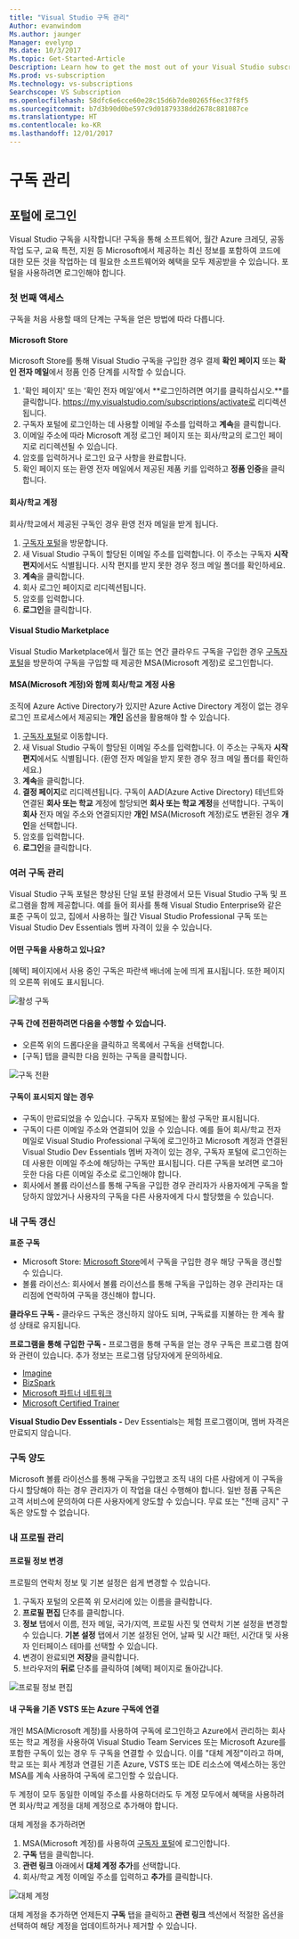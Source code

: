 ```yaml
---
title: "Visual Studio 구독 관리"
Author: evanwindom
Ms.author: jaunger
Manager: evelynp
Ms.date: 10/3/2017
Ms.topic: Get-Started-Article
Description: Learn how to get the most out of your Visual Studio subscriptions.
Ms.prod: vs-subscription
Ms.technology: vs-subscriptions
Searchscope: VS Subscription
ms.openlocfilehash: 58dfc6e6cce60e28c15d6b7de80265f6ec37f8f5
ms.sourcegitcommit: b7d3b90d0be597c9d01879338dd2678c881087ce
ms.translationtype: HT
ms.contentlocale: ko-KR
ms.lasthandoff: 12/01/2017
---
```

# <a name="managing-subscriptions"></a>구독 관리
## <a name="signing-in-to-the-portal"></a>포털에 로그인
Visual Studio 구독을 시작합니다!  구독을 통해 소프트웨어, 월간 Azure 크레딧, 공동 작업 도구, 교육 특전, 지원 등 Microsoft에서 제공하는 최신 정보를 포함하여 코드에 대한 모든 것을 작업하는 데 필요한 소프트웨어와 혜택을 모두 제공받을 수 있습니다.  포털을 사용하려면 로그인해야 합니다.
### <a name="first-time-access"></a>첫 번째 액세스
구독을 처음 사용할 때의 단계는 구독을 얻은 방법에 따라 다릅니다.  
#### <a name="microsoft-store"></a>Microsoft Store
Microsoft Store를 통해 Visual Studio 구독을 구입한 경우 결제 **확인 페이지** 또는 **확인 전자 메일**에서 정품 인증 단계를 시작할 수 있습니다.  
1.  '확인 페이지' 또는 '확인 전자 메일'에서 **로그인하려면 여기를 클릭하십시오.**를 클릭합니다.  https://my.visualstudio.com/subscriptions/activate로 리디렉션됩니다.
2.  구독자 포털에 로그인하는 데 사용할 이메일 주소를 입력하고 **계속**을 클릭합니다.
3.  이메일 주소에 따라 Microsoft 계정 로그인 페이지 또는 회사/학교의 로그인 페이지로 리디렉션될 수 있습니다.
4.  암호를 입력하거나 로그인 요구 사항을 완료합니다.
5.  확인 페이지 또는 환영 전자 메일에서 제공된 제품 키를 입력하고 **정품 인증**을 클릭합니다.

#### <a name="workschool-accounts"></a>회사/학교 계정
회사/학교에서 제공된 구독인 경우 환영 전자 메일을 받게 됩니다.  
1.  [구독자 포털](https://my.visualstudio.com/)을 방문합니다.
2.  새 Visual Studio 구독이 할당된 이메일 주소를 입력합니다. 이 주소는 구독자 **시작 편지**에서도 식별됩니다. 시작 편지를 받지 못한 경우 정크 메일 폴더를 확인하세요.
3.  **계속**을 클릭합니다.
4.  회사 로그인 페이지로 리디렉션됩니다.
5.  암호를 입력합니다.
6.  **로그인**을 클릭합니다.

#### <a name="visual-studio-marketplace"></a>Visual Studio Marketplace 
Visual Studio Marketplace에서 월간 또는 연간 클라우드 구독을 구입한 경우 [구독자 포털](https://my.visualstudio.com/)을 방문하여 구독을 구입할 때 제공한 MSA(Microsoft 계정)로 로그인합니다.
#### <a name="using-a-workschool-account-with-a-microsoft-account-msa"></a>MSA(Microsoft 계정)와 함께 회사/학교 계정 사용
조직에 Azure Active Directory가 있지만 Azure Active Directory 계정이 없는 경우 로그인 프로세스에서 제공되는 **개인** 옵션을 활용해야 할 수 있습니다.
1.  [구독자 포털](https://my.visualstudio.com)로 이동합니다.
2.  새 Visual Studio 구독이 할당된 이메일 주소를 입력합니다. 이 주소는 구독자 **시작 편지**에서도 식별됩니다.  (환영 전자 메일을 받지 못한 경우 정크 메일 폴더를 확인하세요.)
3.  **계속**을 클릭합니다.
4.  **결정 페이지**로 리디렉션됩니다.   구독이 AAD(Azure Active Directory) 테넌트와 연결된 **회사 또는 학교** 계정에 할당되면 **회사 또는 학교 계정**을 선택합니다.  구독이 **회사** 전자 메일 주소와 연결되지만 **개인** MSA(Microsoft 계정)로도 변환된 경우 **개인**을 선택합니다.
5.  암호를 입력합니다.
6.  **로그인**을 클릭합니다. 

### <a name="managing-multiple-subscriptions"></a>여러 구독 관리
Visual Studio 구독 포털은 향상된 단일 포털 환경에서 모든 Visual Studio 구독 및 프로그램을 함께 제공합니다.  예를 들어 회사를 통해 Visual Studio Enterprise와 같은 표준 구독이 있고, 집에서 사용하는 월간 Visual Studio Professional 구독 또는 Visual Studio Dev Essentials 멤버 자격이 있을 수 있습니다. 
#### <a name="which-subscription-am-i-using"></a>어떤 구독을 사용하고 있나요?
[혜택] 페이지에서 사용 중인 구독은 파란색 배너에 눈에 띄게 표시됩니다.  또한 페이지의 오른쪽 위에도 표시됩니다.

![활성 구독](_img\manage-vs-subscriptions\current-subscription-cropped.png)

#### <a name="to-switch-between-subscriptions-you-can"></a>구독 간에 전환하려면 다음을 수행할 수 있습니다.
- 오른쪽 위의 드롭다운을 클릭하고 목록에서 구독을 선택합니다.
- [구독] 탭을 클릭한 다음 원하는 구독을 클릭합니다.

![구독 전환](_img\manage-vs-subscriptions\change-subscription-resized.png)

#### <a name="if-your-subscription-is-not-visible"></a>구독이 표시되지 않는 경우
- 구독이 만료되었을 수 있습니다.  구독자 포털에는 활성 구독만 표시됩니다.
- 구독이 다른 이메일 주소와 연결되어 있을 수 있습니다. 예를 들어 회사/학교 전자 메일로 Visual Studio Professional 구독에 로그인하고 Microsoft 계정과 연결된 Visual Studio Dev Essentials 멤버 자격이 있는 경우, 구독자 포털에 로그인하는 데 사용한 이메일 주소에 해당하는 구독만 표시됩니다.  다른 구독을 보려면 로그아웃한 다음 다른 이메일 주소로 로그인해야 합니다.
- 회사에서 볼륨 라이선스를 통해 구독을 구입한 경우 관리자가 사용자에게 구독을 할당하지 않았거나 사용자의 구독을 다른 사용자에게 다시 할당했을 수 있습니다.  

### <a name="renewing-my-subscriptions"></a>내 구독 갱신
**표준 구독**
- Microsoft Store: [Microsoft Store](http://www.microsoft.com/store)에서 구독을 구입한 경우 해당 구독을 갱신할 수 있습니다. 
- 볼륨 라이선스: 회사에서 볼륨 라이선스를 통해 구독을 구입하는 경우 관리자는 대리점에 연락하여 구독을 갱신해야 합니다.

**클라우드 구독 -** 클라우드 구독은 갱신하지 않아도 되며,  구독료를 지불하는 한 계속 활성 상태로 유지됩니다. 

**프로그램을 통해 구입한 구독 -** 프로그램을 통해 구독을 얻는 경우 구독은 프로그램 참여와 관련이 있습니다.  추가 정보는 프로그램 담당자에게 문의하세요. 
- [Imagine](https://imagine.microsoft.com/about)
- [BizSpark](https://bizspark.microsoft.com/About/Offers)
- [Microsoft 파트너 네트워크](https://partner.microsoft.com/en-us)
- [Microsoft Certified Trainer](https://www.microsoft.com/en-us/learning/mct-certification.aspx)

**Visual Studio Dev Essentials -** Dev Essentials는 체험 프로그램이며, 멤버 자격은 만료되지 않습니다.  

### <a name="transferring-subscriptions"></a>구독 양도
Microsoft 볼륨 라이선스를 통해 구독을 구입했고 조직 내의 다른 사람에게 이 구독을 다시 할당해야 하는 경우 관리자가 이 작업을 대신 수행해야 합니다. 일반 정품 구독은 고객 서비스에 문의하여 다른 사용자에게 양도할 수 있습니다.  무료 또는 "전매 금지" 구독은 양도할 수 없습니다. 


### <a name="managing-my-profile"></a>내 프로필 관리

#### <a name="changing-profile-information"></a>프로필 정보 변경
프로필의 연락처 정보 및 기본 설정은 쉽게 변경할 수 있습니다.  
1.  구독자 포털의 오른쪽 위 모서리에 있는 이름을 클릭합니다.
2.  **프로필 편집** 단추를 클릭합니다.
3.  **정보** 탭에서 이름, 전자 메일, 국가/지역, 프로필 사진 및 연락처 기본 설정을 변경할 수 있습니다.  **기본 설정** 탭에서 기본 설정된 언어, 날짜 및 시간 패턴, 시간대 및 사용자 인터페이스 테마를 선택할 수 있습니다.  
4.  변경이 완료되면 **저장**을 클릭합니다. 
5.  브라우저의 **뒤로** 단추를 클릭하여 [혜택] 페이지로 돌아갑니다. 

![프로필 정보 편집](_img\manage-vs-subscriptions\edit-profile-resized.png)

#### <a name="linking-my-subscription-to-existing-vsts-or-azure-subscriptions"></a>내 구독을 기존 VSTS 또는 Azure 구독에 연결
개인 MSA(Microsoft 계정)를 사용하여 구독에 로그인하고 Azure에서 관리하는 회사 또는 학교 계정을 사용하여 Visual Studio Team Services 또는 Microsoft Azure를 포함한 구독이 있는 경우 두 구독을 연결할 수 있습니다. 이를 "대체 계정"이라고 하며, 학교 또는 회사 계정과 연결된 기존 Azure, VSTS 또는 IDE 리소스에 액세스하는 동안 MSA를 계속 사용하여 구독에 로그인할 수 있습니다. 

두 계정이 모두 동일한 이메일 주소를 사용하더라도 두 계정 모두에서 혜택을 사용하려면 회사/학교 계정을 대체 계정으로 추가해야 합니다. 

대체 계정을 추가하려면
1. MSA(Microsoft 계정)를 사용하여 [구독자 포털](https://my.visualstudio.com)에 로그인합니다.
2. **구독** 탭을 클릭합니다.
3. **관련 링크** 아래에서 **대체 계정 추가**를 선택합니다.
4. 회사/학교 계정 이메일 주소를 입력하고 **추가**를 클릭합니다. 

![대체 계정](_img\manage-vs-subscriptions\alternate-account-resized.png)

대체 계정을 추가하면 언제든지 **구독** 탭을 클릭하고 **관련 링크** 섹션에서 적절한 옵션을 선택하여 해당 계정을 업데이트하거나 제거할 수 있습니다.  

